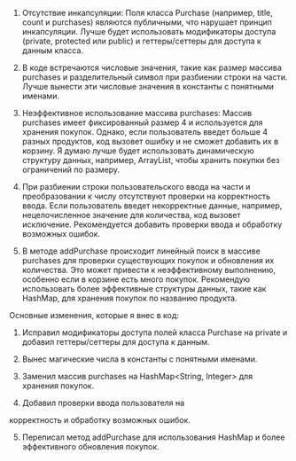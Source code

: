 1. Отсутствие инкапсуляции: Поля класса Purchase (например, title, count и purchases) являются публичными, что нарушает принцип инкапсуляции. Лучше будет использовать модификаторы доступа (private, protected или public) и геттеры/сеттеры для доступа к данным класса.

2. В коде встречаются числовые значения, такие как размер массива purchases и разделительный символ при разбиении строки на части. Лучше вынести эти числовые значения в константы с понятными именами.

3. Неэффективное использование массива purchases: Массив purchases имеет фиксированный размер 4 и используется для хранения покупок. Однако, если пользователь введет больше 4 разных продуктов, код вызовет ошибку и не сможет добавить их в корзину. Я думаю лучше будет использовать динамическую структуру данных, например, ArrayList, чтобы хранить покупки без ограничений по размеру.

4. При разбиении строки пользовательского ввода на части и преобразовании к числу отсутствуют проверки на корректность ввода. Если пользователь введет некорректные данные, например, нецелочисленное значение для количества, код вызовет исключение. Рекомендуется добавить проверки ввода и обработку возможных ошибок.

5. В методе addPurchase происходит линейный поиск в массиве purchases для проверки существующих покупок и обновления их количества. Это может привести к неэффективному выполнению, особенно если в корзине есть много покупок. Рекомендую использовать более эффективные структуры данных, такие как HashMap, для хранения покупок по названию продукта.

Основные изменения, которые я внес в код:

1. Исправил модификаторы доступа полей класса Purchase на private и добавил геттеры/сеттеры для доступа к данным.

2. Вынес магические числа в константы с понятными именами.

3. Заменил массив purchases на HashMap<String, Integer> для хранения покупок.

4. Добавил проверки ввода пользователя на

 корректность и обработку возможных ошибок.

5. Переписал метод addPurchase для использования HashMap и более эффективного обновления покупок.
